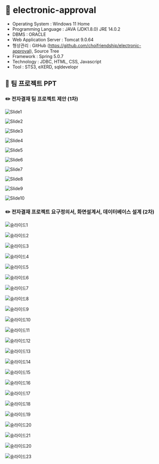 # 📒 electronic-approval

- Operating System : Windows 11 Home
- Programming Language : JAVA (JDK1.8.0) JRE 14.0.2
- DBMS : ORACLE
- Web Application Server : Tomcat 9.0.64
- 형상관리 : GitHub (https://github.com/choifriendship/electronic-approval), Source Tree
- Framework : Spring 5.0.7
- Technology : JDBC, HTML, CSS, Javascript
- Tool : STS3, eXERD, sqldevelopr


## 📝 팀 프로젝트 PPT


### ✏️ 전자결재 팀 프로젝트 제안 (1차)

![Slide1](https://user-images.githubusercontent.com/101532396/179870754-03eaf807-0c10-495c-a473-c66b1eef0c12.jpg)

![Slide2](https://user-images.githubusercontent.com/101532396/179870762-ffd6e4aa-d8c9-46b3-9ff9-c1bb6324f5a8.jpg)

![Slide3](https://user-images.githubusercontent.com/101532396/179870767-5ee7d4b5-8f8e-4d0f-9b46-e2f3c485aa07.jpg)

![Slide4](https://user-images.githubusercontent.com/101532396/179870773-51604a3a-559d-4502-aa19-6189a9c8addc.jpg)

![Slide5](https://user-images.githubusercontent.com/101532396/179870775-d0eb1508-2614-45ab-a16e-5dba2a84712b.jpg)

![Slide6](https://user-images.githubusercontent.com/101532396/179870777-a85c92cb-b380-48d7-bb10-effabae79ff7.jpg)

![Slide7](https://user-images.githubusercontent.com/101532396/179870779-4e605a9e-3417-45f4-9530-2bf84b5a9e7c.jpg)

![Slide8](https://user-images.githubusercontent.com/101532396/179870782-d4e91f60-df66-4134-971c-8717c583879c.jpg)

![Slide9](https://user-images.githubusercontent.com/101532396/179870787-85351c46-c19d-4d2b-8181-d6b233f7a76b.jpg)

![Slide10](https://user-images.githubusercontent.com/101532396/179870789-0cbd2fed-d4ee-4972-9bdf-0d50c9fbf464.jpg)



### ✏️ 전자결재 프로젝트 요구정의서, 화면설계서, 데이터베이스 설계 (2차)

![슬라이드1](https://user-images.githubusercontent.com/101532396/179868946-794f3ad4-b085-4faa-b77b-fa16ccb36be1.JPG)

![슬라이드2](https://user-images.githubusercontent.com/101532396/179868948-36f3d5c7-f7ad-45b0-97a8-8049b2c299cf.JPG)

![슬라이드3](https://user-images.githubusercontent.com/101532396/179868958-6f8ee673-d2bb-4e0e-9127-2f6ac362deb2.JPG)

![슬라이드4](https://user-images.githubusercontent.com/101532396/179868962-7f0c16da-f819-4871-b9b2-a93df48b2ecf.JPG)

![슬라이드5](https://user-images.githubusercontent.com/101532396/179868965-30ea7fcc-be33-4b0c-bfa5-89504727fcd3.JPG)

![슬라이드6](https://user-images.githubusercontent.com/101532396/179868969-5a5a07ee-ad7a-4ac6-91cb-463a28ea5a79.JPG)

![슬라이드7](https://user-images.githubusercontent.com/101532396/179868982-d5540199-f7f2-41c0-a5a9-42a88cf4a00a.JPG)

![슬라이드8](https://user-images.githubusercontent.com/101532396/179868988-925d3f24-1f47-460a-9668-b7f620925e44.JPG)

![슬라이드9](https://user-images.githubusercontent.com/101532396/179868991-9b4a430b-3beb-4839-9cac-027fad22d664.JPG)

![슬라이드10](https://user-images.githubusercontent.com/101532396/179868992-19ac0b65-6cfe-4198-8e7e-c111b80d000c.JPG)

![슬라이드11](https://user-images.githubusercontent.com/101532396/179868999-2fae912f-5e6d-44be-87a0-3ef0a6374f25.JPG)

![슬라이드12](https://user-images.githubusercontent.com/101532396/179869000-61c2365d-c90d-441f-a7e9-0e5eb251759a.JPG)

![슬라이드13](https://user-images.githubusercontent.com/101532396/179869006-7b6e6c19-f341-4f60-a71d-b2a9f985973d.JPG)

![슬라이드14](https://user-images.githubusercontent.com/101532396/179869008-bc64a5cf-bb94-44a8-bdf5-9ac243f0c114.JPG)

![슬라이드15](https://user-images.githubusercontent.com/101532396/179869022-ba686fbf-743b-4232-8cdd-326774f0c817.JPG)

![슬라이드16](https://user-images.githubusercontent.com/101532396/179869028-cb597b8b-94e5-4430-bb63-a0db2734c213.JPG)

![슬라이드17](https://user-images.githubusercontent.com/101532396/179869033-0e216647-ef39-4e2f-ab18-0ee5d42a6a70.JPG)

![슬라이드18](https://user-images.githubusercontent.com/101532396/179869039-d4de6c50-0125-4125-9107-f373d285eba9.JPG)

![슬라이드19](https://user-images.githubusercontent.com/101532396/179869043-99769593-75f9-4acf-bbd3-ad264508bf30.JPG)

![슬라이드20](https://user-images.githubusercontent.com/101532396/179869049-f12535b4-b49d-4d01-8335-894016838a04.JPG)

![슬라이드21](https://user-images.githubusercontent.com/101532396/179869012-a5c38877-d544-46ca-b9fc-6916819eb961.JPG)

![슬라이드20](https://user-images.githubusercontent.com/101532396/179869049-f12535b4-b49d-4d01-8335-894016838a04.JPG)

![슬라이드23](https://user-images.githubusercontent.com/101532396/179869062-685a8459-1e74-474b-8d33-0399ca400f1a.JPG)
